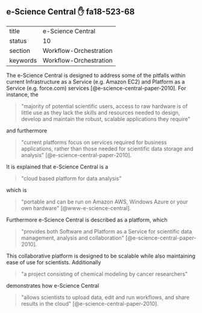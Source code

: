 ## e-Science Central :hand: fa18-523-68

|          |                        |
| -------- | ---------------------- |
| title    | e-Science Central      | 
| status   | 10                     |
| section  | Workflow-Orchestration |
| keywords | Workflow-Orchestration |



The e-Science Central is designed to address some of the pitfalls
within current Infrastructure as a Service (e.g.  Amazon EC2) and
Platform as a Service (e.g. force.com)
services [@e-science-central-paper-2010]. For instance, the


> "majority of potential scientific users, access to raw hardware is
> of little use as they lack the skills and resources needed to
> design, develop and maintain the robust, scalable applications they
> require"


and furthermore

> "current platforms focus on services required for business
> applications, rather than those needed for scientific data storage
> and analysis" [@e-science-central-paper-2010].

It is
explained that e-Science Central is a

> "cloud based platform for data analysis"

which is

> "portable and can be run on Amazon AWS, Windows Azure or your own
> hardware" [@www-e-science-central].

Furthermore e-Science Central is described as a platform, which


> "provides both Software and Platform as a Service for scientific
> data management, analysis and collaboration"
> [@e-science-central-paper-2010].

This collaborative platform is
designed to be scalable while also maintaining ease of use for
scientists.  Additionally

> "a project consisting of chemical modeling by cancer researchers"

demonstrates how e-Science Central

> "allows scientists to upload data, edit and run workflows, and
> share results in the cloud" [@e-science-central-paper-2010].



